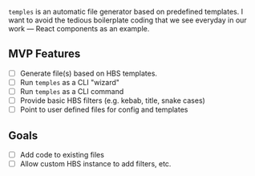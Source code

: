 `temples` is an automatic file generator based on predefined templates. I want to avoid the tedious boilerplate coding that we see everyday in our work — React components as an example.

## MVP Features

- [ ] Generate file(s) based on HBS templates.
- [ ] Run `temples` as a CLI "wizard"
- [ ] Run `temples` as a CLI command
- [ ] Provide basic HBS filters (e.g. kebab, title, snake cases)
- [ ] Point to user defined files for config and templates

## Goals

- [ ] Add code to existing files
- [ ] Allow custom HBS instance to add filters, etc.
